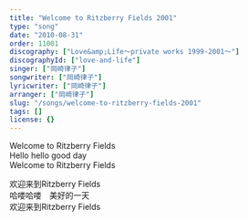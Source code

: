 ```yaml
---
title: "Welcome to Ritzberry Fields 2001"
type: "song"
date: "2010-08-31"
order: 11001
discography: ["Love&amp;Life〜private works 1999-2001〜"]
discographyId: ["love-and-life"]
singer: ["岡崎律子"]
songwriter: ["岡崎律子"]
lyricwriter: ["岡崎律子"]
arranger: ["岡崎律子"]
slug: "/songs/welcome-to-ritzberry-fields-2001"
tags: []
license: {}
---
```


Welcome to Ritzberry Fields   
Hello hello good day   
Welcome to Ritzberry Fields  
  
  <!-- 翻译 -->

欢迎来到Ritzberry Fields   
哈喽哈喽　美好的一天   
欢迎来到Ritzberry Fields
